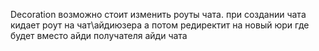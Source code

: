Decoration
возможно стоит изменить роуты чата. при создании чата кидает роут на чат\айдиюзера а потом редиректит на новый юри где будет вместо айди получателя айди чата